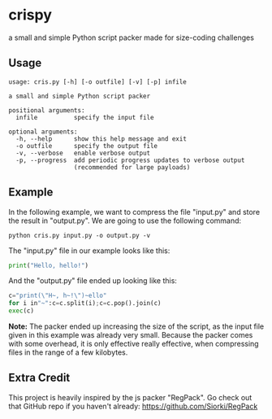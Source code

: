 # crispy
a small and simple Python script packer made for size-coding challenges

## Usage
```
usage: cris.py [-h] [-o outfile] [-v] [-p] infile

a small and simple Python script packer

positional arguments:
  infile          specify the input file

optional arguments:
  -h, --help      show this help message and exit
  -o outfile      specify the output file
  -v, --verbose   enable verbose output
  -p, --progress  add periodic progress updates to verbose output
                  (recommended for large payloads)
```

## Example
In the following example, we want to compress the file "input.py" and store the result in "output.py". We are going to use the following command:
```
python cris.py input.py -o output.py -v
```

The "input.py" file in our example looks like this:
```py
print("Hello, hello!")
```

And the "output.py" file ended up looking like this:
```py
c="print(\"H~, h~!\")~ello"
for i in"~":c=c.split(i);c=c.pop().join(c)
exec(c)
```

**Note:** The packer ended up increasing the size of the script, as the input file given in this example was already very small. Because the packer comes with some overhead, it is only effective really effective, when compressing files in the range of a few kilobytes.

## Extra Credit
This project is heavily inspired by the js packer "RegPack". Go check out that GitHub repo if you haven't already:
https://github.com/Siorki/RegPack 
